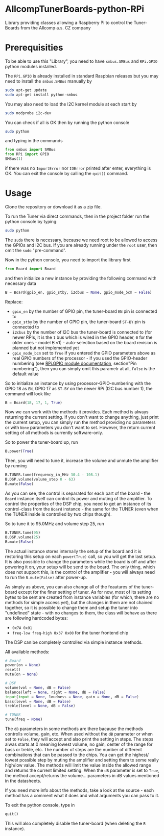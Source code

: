 AllcompTunerBoards-python-RPi
=============================
Library providing classes allowing a Raspberry Pi to control the Tuner-Boards from the Allcomp a.s. CZ company


Prerequisities
==============
To be able to use this "Library", you need to have `smbus.SMBus` and `RPi.GPIO` python modules installed.

The `RPi.GPIO` is already installed in standard Raspbian releases but you may need to install the `smbus.SMBus` manually by
```bash
sudo apt-get update
sudo apt-get install python-smbus
```
You may also need to load the I2C kernel module at each start by
```bash
sudo modprobe i2c-dev
```

You can check if all is OK then by running the python console
```bash
sudo python
```
and typing in the commands
```python
from smbus import SMBus
from RPi import GPIO
SMBus(1)
```
if there was no `ImportError` nor `IOError` printed after enter, everything is OK. You can exit the console by calling the `quit()` command.


Usage
=====
Clone the repository or download it as a zip file.

To run the Tuner via direct commands, then in the project folder run the python console by typing
```bash
sudo python
```

The `sudo` there is necessary, because we need root to be allowed to access the GPIOs and I2C bus. If you are already running under the `root` user, then omit the `sudo` "pre-command".

Now in the python console, you need to import the library first
```python
from Board import Board
```
and then initialize a new instance by providing the following command with necessary data
```python
B = Board(gpio_en, gpio_stby, i2cbus = None, gpio_mode_bcm = False)
```
Replace:
 - `gpio_en` by the number of GPIO pin, the tuner-board `EN` pin is connected to
 - `gpio_stby` by the number of GPIO pin, the tuner-board `ST-BY` pin is connected to
 - `i2cbus` by the number of I2C bus the tuner-board is connected to (for newer RPIs, it is the `1` bus which is wired in the GPIO header, `0` for the older ones - model B v1) - auto-selection based on the board revision is planned but not implemented yet
 - `gpio_mode_bcm` set to `True` if you entered the GPIO parameters above as real GPIO numbers of the processor - if you used the GPIO-header numbering (see [RPi.GPIO module documentation](http://sourceforge.net/p/raspberry-gpio-python/wiki/BasicUsage/), section"Pin numbering"), then you can simply omit this parametr at all, `False` is the default value

So to initialize an instance by using processor-GPIO-numbering with the GPIO 18 as `EN`, GPIO 17 as `ST-BY` on the newer RPi (I2C bus number 1), the command will look like
```python
B = Board(18, 17, 1, True)
```

Now we can work with the methods it provides. Each method is always returning the current setting. If you don't want to change anything, just print the current setup, you can simply run the method providing no parameters or with `None` parameters you don't want to set. However, the return current setting of all methods is currently software-only.

So to power the tuner-board up, run
```python
B.power(True)
```

Then, you will need to tune it, increase the volume and unmute the amplifier by running
```python
B.TUNER.tune(frequency_in_MHz 30.4 - 108.1)
B.DSP.volume(volume_step 0 - 63)
B.mute(False)
```

As you can see, the control is separated for each part of the board - the `Board` instance itself can control its power and muting of the amplifier. To control the properties of the DSP chip, you need to get an instance of its control-class from the `Board` instance - the same for the TUNER (even when the TUNER inside is controlled by two chips though).

So to tune it to 95.0MHz and volume step 25, run
```python
B.TUNER.tune(95)
B.DSP.volume(25)
B.mute(False)
```

The actual instance stores internally the setup of the board and it is restoring this setup on each `power(True)` call, so you will get the last setup. It is also possible to change the parameters while the board is off and after powering it on, your setup will be send to the board. The only thing, which does not support this, is the control of the amplifier - you will always need to run the `B.mute(False)` after power-up.

As simply as above, you can also change all of the feautures of the tuner-board except for the finer setting of tuner. As for now, most of its setting bytes to be sent are created from instance variables (for which, there are no methods for simple access yet), but the changes in them are not chained together, so it is possible to change them and setup the tuner into "undefined" state - with no changes to them, the class will behave as there are following hardcoded bytes:
- `0x7A 0x01`
- `freq-low freq-high 0x37 0x00` for the tuner frontend chip

The DSP can be completely controlled via simple instance methods.

All available methods:
```python
# Board
power(on = None)
reset()
mute(on = None)

# DSP
volume(vol = None, dB = False)
balance(left = None, right = None, dB = False)
input(input = None, loudness = None, gain = None, dB = False)
bass(level = None, dB = False)
treble(level = None, dB = False)

# TUNER
tune(freq = None)
```
The `dB` parameters in some methods are there bacause the methods controlls volume, gain, etc. When used without the `dB` parameter or when set to `False`, they will accept and also print the setting in steps. The steps alwas starts at 0 meaning lowest volume, no gain, center of the range for bass or treble, etc. The number of steps are the number of different combinations that can be passed to the chips. You can get the highest/ lowest possible step by muting the amplifier and setting them to some really high/low value. The methods will limit the value inside the allowed range and returns the current limited setting. When the `dB` parameter is set to `True`, the method accept/returns the volume... parameters in dB values mentioned in the datasheets.

If you need more info about the methods, take a look at the source - each method has a comment what it does and what arguments you can pass to it.

To exit the python console, type in
```python
quit()
```
This will also completely disable the tuner-board (when deleting the `B` instance).
